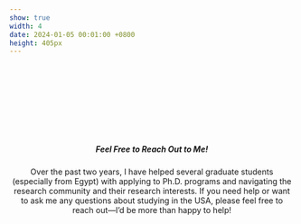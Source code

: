 ```yaml
---
show: true
width: 4
date: 2024-01-05 00:01:00 +0800
height: 405px
---
```

<div style="min-height: 405px; display: flex; align-items: center; justify-content: center; text-align: center;">
  <div class="card-body">
    <h5 class="card-title">Feel Free to Reach Out to Me!</h5>
    <p class="card-text">
      Over the past two years, I have helped several graduate students (especially from Egypt) with applying to Ph.D. programs and navigating the research community and their research interests. If you need help or want to ask me any questions about studying in the USA, please feel free to reach out—I’d be more than happy to help!
    </p>
  </div>
</div>
